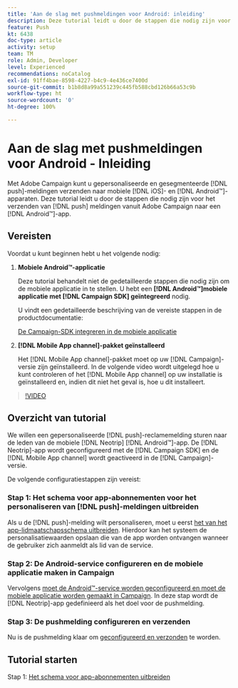 ```yaml
---
title: 'Aan de slag met pushmeldingen voor Android: inleiding'
description: Deze tutorial leidt u door de stappen die nodig zijn voor het verzenden van pushmeldingen vanuit Adobe Campaign en het ontvangen van deze meldingen in uw Android™-app.
feature: Push
kt: 6438
doc-type: article
activity: setup
team: TM
role: Admin, Developer
level: Experienced
recommendations: noCatalog
exl-id: 91ff4bae-8598-4227-b4c9-4e436ce7400d
source-git-commit: b1b8d8a99a551239c445fb588cbd126b66a53c9b
workflow-type: ht
source-wordcount: '0'
ht-degree: 100%

---
```


# Aan de slag met pushmeldingen voor Android - Inleiding

Met Adobe Campaign kunt u gepersonaliseerde en gesegmenteerde [!DNL push]-meldingen verzenden naar mobiele [!DNL iOS]- en [!DNL Android™]-apparaten. Deze tutorial leidt u door de stappen die nodig zijn voor het verzenden van [!DNL push] meldingen vanuit Adobe Campaign naar een [!DNL Android™]-app.

## Vereisten

Voordat u kunt beginnen hebt u het volgende nodig:

1) **Mobiele Android™-applicatie**

   Deze tutorial behandelt niet de gedetailleerde stappen die nodig zijn om de mobiele applicatie in te stellen. U hebt een **[!DNL Android™]mobiele applicatie met [!DNL Campaign SDK] geïntegreerd** nodig.

   U vindt een gedetailleerde beschrijving van de vereiste stappen in de productdocumentatie:

   [De Campaign-SDK integreren in de mobiele applicatie](https://experienceleague.adobe.com/docs/campaign-classic/using/sending-messages/sending-push-notifications/integrating-campaign-sdk-into-the-mobile-application.html?lang=nl)

2) **[!DNL Mobile App channel]-pakket geïnstalleerd**

   Het [!DNL Mobile App channel]-pakket moet op uw [!DNL Campaign]-versie zijn geïnstalleerd. In de volgende video wordt uitgelegd hoe u kunt controleren of het [!DNL Mobile App channel] op uw installatie is geïnstalleerd en, indien dit niet het geval is, hoe u dit installeert.

>[!VIDEO](https://video.tv.adobe.com/v/326544?quality=12&learn=on)

## Overzicht van tutorial

We willen een gepersonaliseerde [!DNL push]-reclamemelding sturen naar de leden van de mobiele [!DNL Neotrip] [!DNL Android™]-app. De [!DNL Neotrip]-app wordt geconfigureerd met de [!DNL Campaign SDK] en de [!DNL Mobile App channel] wordt geactiveerd in de [!DNL Campaign]-versie.

De volgende configuratiestappen zijn vereist:

### Stap 1: Het schema voor app-abonnementen voor het personaliseren van [!DNL push]-meldingen uitbreiden

Als u de [!DNL push]-melding wilt personaliseren, moet u eerst [het van het app-lidmaatschapsschema uitbreiden](/help/tutorial-get-started-with-push-notifications-for-android/extend-the-app-subscription-schema.md). Hierdoor kan het systeem de personalisatiewaarden opslaan die van de app worden ontvangen wanneer de gebruiker zich aanmeldt als lid van de service.

### Stap 2: De Android-service configureren en de mobiele applicatie maken in Campaign

Vervolgens [moet de Android™-service worden geconfigureerd en moet de mobiele applicatie worden gemaakt in Campaign](/help/tutorial-get-started-with-push-notifications-for-android/configure-an-android-service-in-campaign.md). In deze stap wordt de [!DNL Neotrip]-app gedefinieerd als het doel voor de pushmelding.

### Stap 3: De pushmelding configureren en verzenden

Nu is de pushmelding klaar om [geconfigureerd en verzonden](/help/tutorial-get-started-with-push-notifications-for-android/configure-and-send-push-notifications.md) te worden.

## Tutorial starten

Stap 1: [Het schema voor app-abonnementen uitbreiden](/help/tutorial-get-started-with-push-notifications-for-android/extend-the-app-subscription-schema.md)
